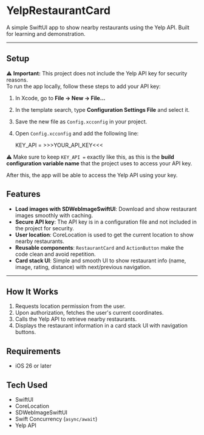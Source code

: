 # YelpRestaurantCard

A simple SwiftUI app to show nearby restaurants using the Yelp API. Built for learning and demonstration.

---
## Setup

⚠️ **Important:** This project does not include the Yelp API key for security reasons.  
To run the app locally, follow these steps to add your API key:

1. In Xcode, go to **File → New → File...**  
2. In the template search, type **Configuration Settings File** and select it.  
3. Save the new file as `Config.xcconfig` in your project.  
4. Open `Config.xcconfig` and add the following line:

   KEY_API = >>>YOUR_API_KEY<<<

⚠️ Make sure to keep `KEY_API =` exactly like this, as this is the **build configuration variable name** that the project uses to access your API key. 

After this, the app will be able to access the Yelp API using your key.

## Features

- **Load images with SDWebImageSwiftUI**: Download and show restaurant images smoothly with caching.  
- **Secure API key**: The API key is in a configuration file and not included in the project for security.  
- **User location**: CoreLocation is used to get the current location to show nearby restaurants.  
- **Reusable components**: `RestaurantCard` and `ActionButton` make the code clean and avoid repetition.  
- **Card stack UI**: Simple and smooth UI to show restaurant info (name, image, rating, distance) with next/previous navigation.

---

## How It Works

1. Requests location permission from the user.
2. Upon authorization, fetches the user's current coordinates.
3. Calls the Yelp API to retrieve nearby restaurants.
4. Displays the restaurant information in a card stack UI with navigation buttons.

## Requirements
- iOS 26 or later


## Tech Used

- SwiftUI  
- CoreLocation  
- SDWebImageSwiftUI  
- Swift Concurrency (`async/await`)  
- Yelp API  

